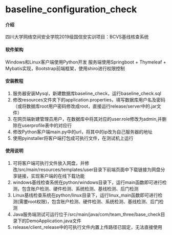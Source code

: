 # baseline_configuration_check

#### 介绍
四川大学网络空间安全学院2019级国信安实训项目：BCVS基线核查系统

#### 软件架构
Windows和Linux客户端使用Python开发
服务端使用Springboot + Thymeleaf + Mybatis实现，Bootstrap前端框架，使用shiro进行权限控制

#### 安装教程

1.  服务器安装Mysql，新建数据库baseline_check，运行baseline_check.sql
2.  修改resources文件夹下的application.properties，填写数据库用户名及密码（或将数据库root用户密码修改成root，直接运行release/server中的.jar文件）
3.  在网页端新建管理员用户，在数据库中将其对应的user.role修改为admin,并删除在userprofile表中的对应行
4.  修改Python客户端main.py中的url，将其中的ip改为自己服务器的地址
5.  使用pyinstaller将客户端打包成可执行文件，在测试机上运行

#### 使用说明

1.  可将客户端可执行文件放入网盘，并修改/src/main/resources/templates/user目录下前端页面中下载链接为网盘分享链接，实现客户端的在线下载功能
2.  windows基线检查系统在python/windows目录下，运行main函数即可进行检测，包含账户检测、硬件检测、系统检测、基线检测、后门检测
3.  Linux基线检查系统在python/linux目录下，运行linux_main函数即可进行检测(需要root权限)，包含账户检测、硬件检测、系统检测、基线检测、后门检测
4.  Java服务端测试可运行位于/src/main/java/com/team_three/base_check目录下的DemoApplication.java文件
5.  release/client_release中的可执行文件内置上传路径已固定，无法直接使用